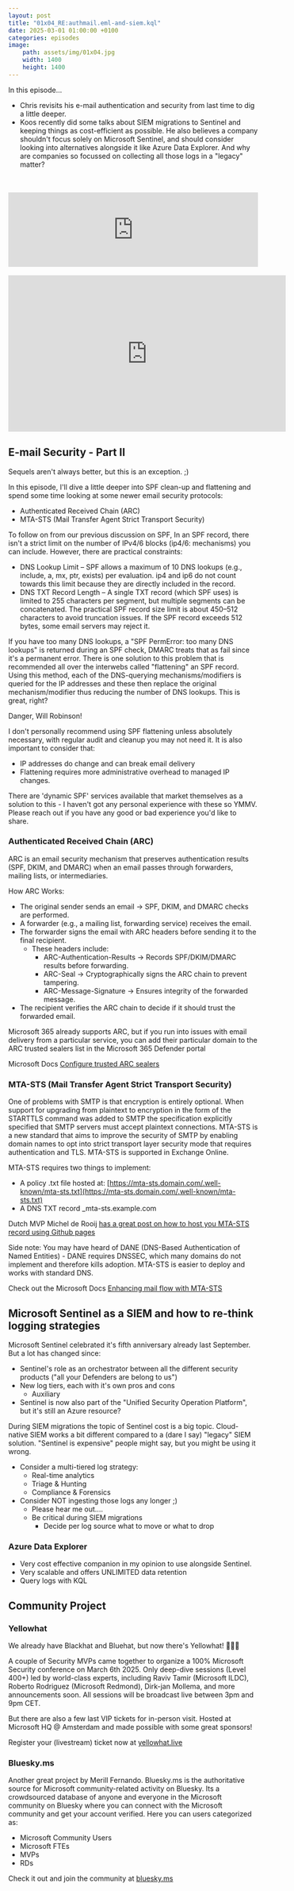 ```yaml
---
layout: post
title: "01x04_RE:authmail.eml-and-siem.kql"
date: 2025-03-01 01:00:00 +0100
categories: episodes
image:
    path: assets/img/01x04.jpg
    width: 1400
    height: 1400
---
```

In this episode...

* Chris revisits his e-mail authentication and security from last time to dig a little deeper.
* Koos recently did some talks about SIEM migrations to Sentinel and keeping things as cost-efficient as possible. He also believes a company shouldn't focus solely on Microsoft Sentinel, and should consider looking into alternatives alongside it like Azure Data Explorer. And why are companies so focussed on collecting all those logs in a "legacy" matter?
<br>
<br>
<iframe src="https://player.rss.com/df3ndr/1916672?theme=dark" style="width: 100%; height: 150px;" title="01x04_RE:authmail.eml-and-siem.kql" frameBorder="0" allow="accelerometer; autoplay; clipboard-write; encrypted-media; gyroscope; picture-in-picture"><a href="https://rss.com/podcasts/df3ndr/1916672/">01x04_RE:authmail.eml-and-siem.kql | RSS.com</a></iframe>
<br>
<br>
<iframe width="560" height="315" src="http://www.youtube.com/embed/rEqI7uyV91Y?si=9r97taDrbEowbJBm" title="YouTube video player" frameborder="0" allow="accelerometer; autoplay; clipboard-write; encrypted-media; gyroscope; picture-in-picture; web-share" referrerpolicy="strict-origin-when-cross-origin" allowfullscreen></iframe>

## E-mail Security - Part II

Sequels aren't always better, but this is an exception. ;)

In this episode, I'll dive a little deeper into SPF clean-up and flattening and spend some time looking at some newer email security protocols:

* Authenticated Received Chain (ARC)
* MTA-STS (Mail Transfer Agent Strict Transport Security)

To follow on from our previous discussion on SPF, In an SPF record, there isn't a strict limit on the number of IPv4/6 blocks (ip4/6: mechanisms) you can include. However, there are practical constraints:

* DNS Lookup Limit – SPF allows a maximum of 10 DNS lookups (e.g., include, a, mx, ptr, exists) per evaluation. ip4 and ip6 do not count towards this limit because they are directly included in the record.
* DNS TXT Record Length – A single TXT record (which SPF uses) is limited to 255 characters per segment, but multiple segments can be concatenated. The practical SPF record size limit is about 450–512 characters to avoid truncation issues. If the SPF record exceeds 512 bytes, some email servers may reject it.

If you have too many DNS lookups, a "SPF PermError: too many DNS lookups" is returned during an SPF check, DMARC treats that as fail since it's a permanent error. There is one  solution to this problem that is recommended all over the interwebs called "flattening" an SPF record. Using this method, each of the DNS-querying mechanisms/modifiers is queried for the IP addresses and these then replace the original mechanism/modifier thus reducing the number of DNS lookups. This is great, right?

Danger, Will Robinson!

I don't personally recommend using SPF flattening unless absolutely necessary, with regular audit and cleanup you may not need it. It is also important to consider that:

* IP addresses do change and can break email delivery
* Flattening requires more administrative overhead to managed IP changes.

There are 'dynamic SPF' services available that market themselves as a solution to this - I haven't got any personal experience with these so YMMV. Please reach out if you have any good or bad experience you'd like to share.

### Authenticated Received Chain (ARC)

ARC is an email security mechanism that preserves authentication results (SPF, DKIM, and DMARC) when an email passes through forwarders, mailing lists, or intermediaries.

How ARC Works:

* The original sender sends an email → SPF, DKIM, and DMARC checks are performed.
* A forwarder (e.g., a mailing list, forwarding service) receives the email.
* The forwarder signs the email with ARC headers before sending it to the final recipient.
  * These headers include:
    * ARC-Authentication-Results → Records SPF/DKIM/DMARC results before forwarding.
    * ARC-Seal → Cryptographically signs the ARC chain to prevent tampering.
    * ARC-Message-Signature → Ensures integrity of the forwarded message.
* The recipient verifies the ARC chain to decide if it should trust the forwarded email.

Microsoft 365 already supports ARC, but if you run into issues with email delivery from a particular service, you can add their particular domain to the ARC trusted sealers list in the Microsoft 365 Defender portal

Microsoft Docs [Configure trusted ARC sealers](https://learn.microsoft.com/en-us/defender-office-365/email-authentication-arc-configure)

### MTA-STS (Mail Transfer Agent Strict Transport Security)

One of problems with SMTP is that encryption is entirely optional. When support for upgrading from plaintext to encryption in the form of the STARTTLS command was added to SMTP the specification explicitly specified that SMTP servers must accept plaintext connections. MTA-STS is a new standard that aims to improve the security of SMTP by enabling domain names to opt into strict transport layer security mode that requires authentication and TLS. MTA-STS is supported in Exchange Online.

MTA-STS requires two things to implement:

* A policy .txt file hosted at: [https://mta-sts.domain.com/.well-known/mta-sts.txt](https://mta-sts.domain.com/.well-known/mta-sts.txt)
* A DNS TXT record _mta-sts.example.com

Dutch MVP Michel de Rooij [has a great post on how to host you MTA-STS record using Github pages](https://eightwone.com/2023/10/05/hosting-mta-sts-policy-using-github-pages/)

Side note: You may have heard of DANE (DNS-Based Authentication of Named Entities) - DANE requires DNSSEC, which many domains do not implement and therefore kills adoption. MTA-STS is easier to deploy and works with standard DNS.

Check out the Microsoft Docs [Enhancing mail flow with MTA-STS](https://learn.microsoft.com/en-us/purview/enhancing-mail-flow-with-mta-sts)

## Microsoft Sentinel as a SIEM and how to re-think logging strategies

Microsoft Sentinel celebrated it's fifth anniversary already last September. But a lot has changed since:

* Sentinel's role as an orchestrator between all the different security products ("all your Defenders are belong to us")
* New log tiers, each with it's own pros and cons
  * Auxiliary
* Sentinel is now also part of the "Unified Security Operation Platform", but it's still an Azure resource?

During SIEM migrations the topic of Sentinel cost is a big topic.
Cloud-native SIEM works a bit different compared to a (dare I say) "legacy" SIEM solution.
"Sentinel is expensive" people might say, but you might be using it wrong.

* Consider a multi-tiered log strategy:
  * Real-time analytics
  * Triage & Hunting
  * Compliance & Forensics
* Consider NOT ingesting those logs any longer ;)
  * Please hear me out....
  * Be critical during SIEM migrations
    * Decide per log source what to move or what to drop

### Azure Data Explorer

* Very cost effective companion in my opinion to use alongside Sentinel.
* Very scalable and offers UNLIMITED data retention
* Query logs with KQL

## Community Project

### Yellowhat

We already have Blackhat and Bluehat, but now there's Yellowhat! 👷🏻‍♂️

A couple of Security MVPs came together to organize a 100% Microsoft Security conference on March 6th 2025.
Only deep-dive sessions (Level 400+) led by world-class experts, including Raviv Tamir (Microsoft ILDC), Roberto Rodriguez (Microsoft Redmond), Dirk-jan Mollema, and more announcements soon.
All sessions will be broadcast live between 3pm and 9pm CET.

But there are also a few last VIP tickets for in-person visit. Hosted at Microsoft HQ @ Amsterdam and made possible with some great sponsors!

Register your (livestream) ticket now at [yellowhat.live](https://yellowhat.live)

### Bluesky.ms

Another great project by Merill Fernando. Bluesky.ms is the authoritative source for Microsoft community-related activity on Bluesky. Its a crowdsourced database of anyone and everyone in the Microsoft community on Bluesky where you can connect with the Microsoft community and get your account verified. Here you can users categorized as:

* Microsoft Community Users
* Microsoft FTEs
* MVPs
* RDs

Check it out and join the community at [bluesky.ms](https://bluesky.ms)
